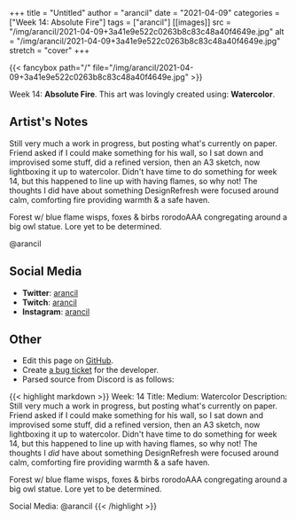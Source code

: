 +++
title =       "Untitled"
author =      "arancil"
date =        "2021-04-09"
categories =  ["Week 14: Absolute Fire"]
tags =        ["arancil"]
[[images]]
                      src = "/img/arancil/2021-04-09+3a41e9e522c0263b8c83c48a40f4649e.jpg"
                      alt = "/img/arancil/2021-04-09+3a41e9e522c0263b8c83c48a40f4649e.jpg"
                      stretch = "cover"
+++


{{< fancybox path="/" file="/img/arancil/2021-04-09+3a41e9e522c0263b8c83c48a40f4649e.jpg" >}}


Week 14: **Absolute Fire**. This art was lovingly created using: **Watercolor**.

## Artist's Notes

Still very much a work in progress, but posting what's currently on paper. Friend asked if I could make something for his wall, so I sat down and improvised some stuff, did a refined version, then an A3 sketch, now lightboxing it up to watercolor. Didn't have time to do something for week 14, but this happened to line up with having flames, so why not! The thoughts I did have about something DesignRefresh were focused around calm, comforting fire providing warmth & a safe haven. 

Forest w/ blue flame wisps, foxes & birbs rorodoAAA congregating around a big owl statue. Lore yet to be determined. 

@arancil

## Social Media

- **Twitter**: [arancil]()
- **Twitch**: [arancil]()
- **Instagram**: [arancil]()


## Other

- Edit this page on [GitHub](https://github.com/teaminkling/web-refresh/edit/main/blog/content/blog/arancil-week-14-911a.md).
- Create [a bug ticket](https://github.com/teaminkling/web-refresh/issues/new?assignees=&labels=bug&template=problem-report.md&title=) for the developer.
- Parsed source from Discord is as follows:

{{< highlight markdown >}}
Week: 14
Title: 
Medium: Watercolor
Description: Still very much a work in progress, but posting what's currently on paper. Friend asked if I could make something for his wall, so I sat down and improvised some stuff, did a refined version, then an A3 sketch, now lightboxing it up to watercolor. Didn't have time to do something for week 14, but this happened to line up with having flames, so why not! The thoughts I _did_ have about something DesignRefresh were focused around calm, comforting fire providing warmth & a safe haven. 

Forest w/ blue flame wisps, foxes & birbs rorodoAAA congregating around a big owl statue. Lore yet to be determined. 

Social Media: @arancil
{{< /highlight >}}